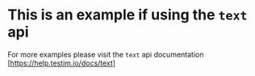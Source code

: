 # This is an example if using the ```text``` api

For more examples please visit the ```text``` api documentation [https://help.testim.io/docs/text]